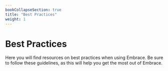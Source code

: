 ```yaml
---
bookCollapseSection: true
title: "Best Practices"
weight: 1
---
```


# Best Practices

Here you will find resources on best practices when using Embrace.
Be sure to follow these guidelines, as this will help you get the most out of Embrace.
